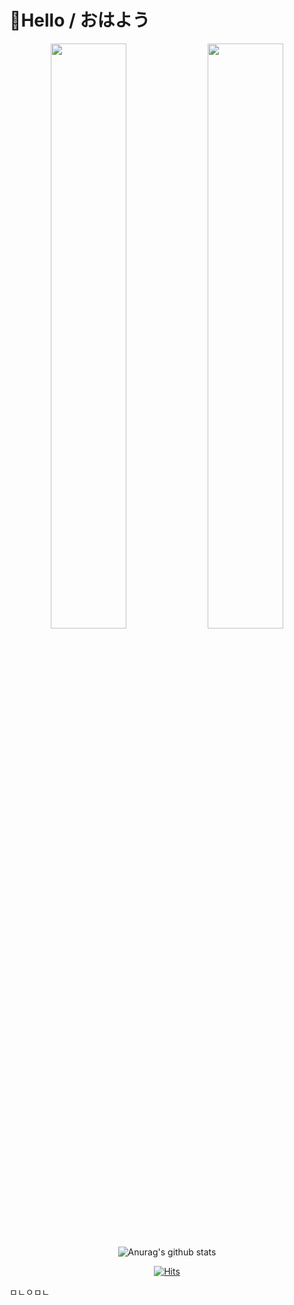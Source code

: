 # 👋Hello / おはよう


<div align="center">

<img src = "https://img.theqoo.net/proxy/https://i.imgur.com/alYAGFW.gif" width="49%" height="49%">
<img src = "https://img.theqoo.net/proxy/https://i.imgur.com/QATM0OT.gif" width="49%" height="49%">


</div>

<div align="center">
	
		
![Anurag's github stats](https://github-readme-stats.vercel.app/api?username=RyokanMaster&show_icons=true&theme=synthwave)
	
[![Hits](https://hits.seeyoufarm.com/api/count/incr/badge.svg?url=https%3A%2F%2Fgithub.com%2FRyokanMaster&count_bg=%23989C91&title_bg=%23F7EED3&icon=nintendoswitch.svg&icon_color=%23E9456C&title=Hits&edge_flat=false)](https://hits.seeyoufarm.com)

</div>

ㅁㄴㅇㅁㄴ


